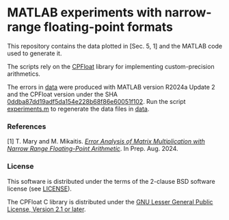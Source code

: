 # MATLAB experiments with narrow-range floating-point formats
This repository contains the data plotted in [Sec. 5, 1] and the MATLAB code used to generate it.

The scripts rely on the [CPFloat](https://github.com/north-numerical-computing/cpfloat) library for implementing custom-precision arithmetics.

The errors in [data](./data) were produced with MATLAB version R2024a Update 2 and the CPFloat version under the SHA [0ddba87dd19adf5da154e228b68f86e60051f102](https://github.com/north-numerical-computing/cpfloat/tree/0ddba87dd19adf5da154e228b68f86e60051f102).
Run the script [experiments.m](./experiments.m) to regenerate the data files in [data](./data).

### References

 [1] T. Mary and M. Mikaitis. [*Error Analysis of Matrix Multiplication with Narrow Range Floating-Point Arithmetic*](https://). In Prep. Aug. 2024.

### License

This software is distributed under the terms of the 2-clause BSD software license (see [LICENSE](./LICENSE)).

The CPFloat C library is distributed under the [GNU Lesser General Public License, Version 2.1 or later](https://raw.githubusercontent.com/mfasi/cpfloat/master/LICENSES/LGPL-2.1-or-later.txt).
